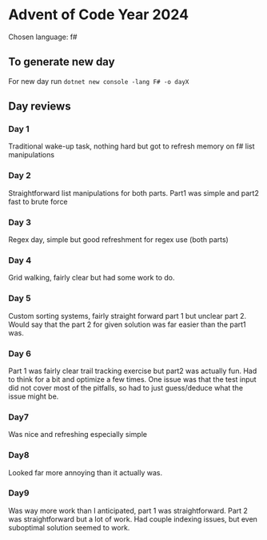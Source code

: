 # Advent of Code Year 2024
Chosen language: f#

## To generate new day

For new day run 
`dotnet new console -lang F# -o dayX`

## Day reviews

### Day 1

Traditional wake-up task, nothing hard but got to refresh memory on f# list manipulations

### Day 2

Straightforward list manipulations for both parts. Part1 was simple and part2 fast to brute force

### Day 3

Regex day, simple but good refreshment for regex use (both parts)


### Day 4

Grid walking, fairly clear but had some work to do.

### Day 5

Custom sorting systems, fairly straight forward part 1 but unclear part 2. Would say that the part 2 for given solution was far easier than the part1 was.

### Day 6
Part 1 was fairly clear trail tracking exercise but part2 was actually fun. Had to think for a bit and optimize a few times. One issue was that the test input did not cover most of the pitfalls, so had to just guess/deduce what the issue might be.

### Day7
Was nice and refreshing especially simple

### Day8
Looked far more annoying than it actually was.

### Day9
Was way more work than I anticipated, part 1 was straightforward. Part 2 was straightforward but a lot of work. Had couple indexing issues, but even suboptimal solution seemed to work.
